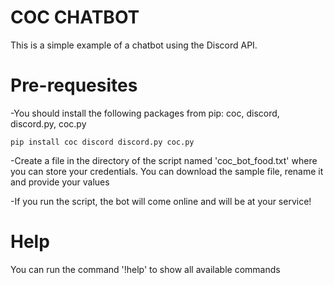 COC CHATBOT
===========

This is a simple example of a chatbot using the Discord API. 

Pre-requesites
===

-You should install the following packages from pip: coc, discord, discord.py, coc.py

``pip install coc discord discord.py coc.py``

-Create a file in the directory of the script named 'coc_bot_food.txt' where you can store your credentials. You can download the sample file, rename it and provide your values

-If you run the script, the bot will come online and will be at your service!

Help
=
You can run the command '!help' to show all available commands